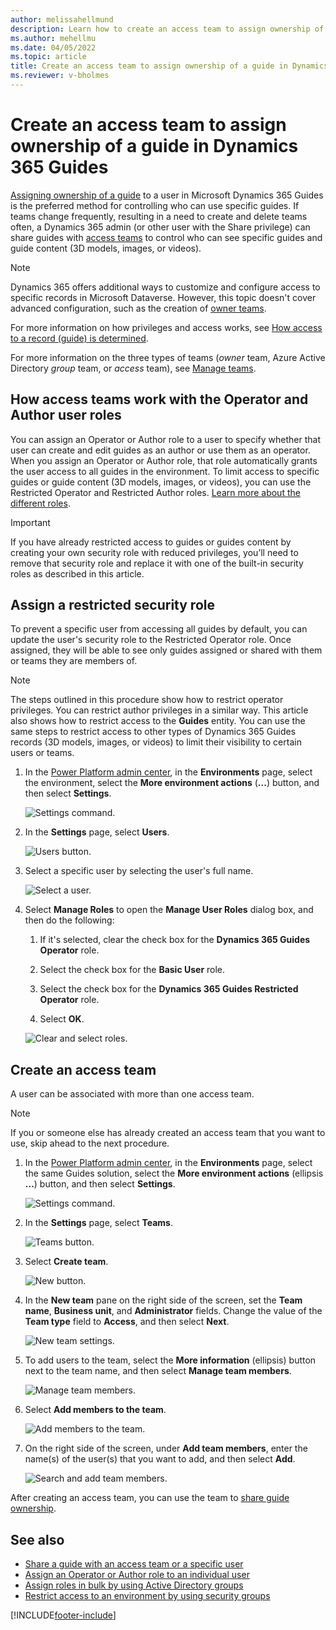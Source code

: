 ```yaml
---
author: melissahellmund
description: Learn how to create an access team to assign ownership of a guide in Microsoft Dynamics 365 Guides.
ms.author: mehellmu
ms.date: 04/05/2022
ms.topic: article
title: Create an access team to assign ownership of a guide in Dynamics 365 Guides
ms.reviewer: v-bholmes
---
```


# Create an access team to assign ownership of a guide in Dynamics 365 Guides

[Assigning ownership of a guide](admin-access-assign.md) to a user in Microsoft Dynamics 365 Guides is the preferred method for controlling who can use specific guides. If teams change frequently, resulting in a need to create and delete teams often, a Dynamics 365 admin (or other user with the Share privilege) can share guides with [access teams](https://docs.microsoft.com/dynamics365/customerengagement/on-premises/developer/use-access-teams-owner-teams-collaborate-share-information) to control who can see specific guides and guide content (3D models, images, or videos).

> [!NOTE]
> Dynamics 365 offers additional ways to customize and configure access to specific records in Microsoft Dataverse. However, this topic doesn't cover advanced configuration, such as the creation of [owner teams](/dynamics365/customerengagement/on-premises/developer/use-access-teams-owner-teams-collaborate-share-information).

For more information on how privileges and access works, see [How access to a record (guide) is determined](https://docs.microsoft.com/power-platform/admin/how-record-access-determined).

For more information on the three types of teams (*owner* team, Azure Active Directory *group* team, or *access* team), see [Manage teams](https://docs.microsoft.com/power-platform/admin/manage-teams).

## How access teams work with the Operator and Author user roles

You can assign an Operator or Author role to a user to specify whether that user can create and edit guides as an author or use them as an operator. When you assign an Operator or Author role, that role automatically grants the user access to all guides in the environment. To limit access to specific guides or guide content (3D models, images, or videos), you can use the Restricted Operator and Restricted Author roles. [Learn more about the different roles](admin-role-types.md).

> [!IMPORTANT]
> If you have already restricted access to guides or guides content by creating your own security role with reduced privileges, you’ll need to remove that security role and replace it with one of the built-in security roles as described in this article.

## Assign a restricted security role

To prevent a specific user from accessing all guides by default, you can update the user's security role to the Restricted Operator role. Once assigned, they will be able to see only guides assigned or shared with them or teams they are members of.

> [!NOTE]
> The steps outlined in this procedure show how to restrict operator privileges. You can restrict author privileges in a similar way. This article also shows how to restrict access to the **Guides** entity. You can use the same steps to restrict access to other types of Dynamics 365 Guides records (3D models, images, or videos) to limit their visibility to certain users or teams.

1. In the [Power Platform admin center](https://admin.powerplatform.microsoft.com/environments), in the **Environments** page, select the environment, select the **More environment actions** (**...**) button, and then select **Settings**.

    ![Settings command.](media/access-teams-9.PNG "Settings command")

2. In the **Settings** page, select **Users**.

    ![Users button.](media/access-teams-10.PNG "Users button")

3. Select a specific user by selecting the user's full name.

    ![Select a user.](media/access-teams-11.PNG "Select a user")

4. Select **Manage Roles** to open the **Manage User Roles** dialog box, and then do the following:

    1. If it's selected, clear the check box for the **Dynamics 365 Guides Operator** role.

    2. Select the check box for the **Basic User** role.

    3. Select the check box for the **Dynamics 365 Guides Restricted Operator** role.

    4. Select **OK**.

    ![Clear and select roles.](media/manage-user-basic-user-restricted-op.PNG "Clear and select roles")

## Create an access team

A user can be associated with more than one access team.

> [!NOTE]
> If you or someone else has already created an access team that you want to use, skip ahead to the next procedure.

1. In the [Power Platform admin center](https://admin.powerplatform.microsoft.com/environments), in the **Environments** page, select the same Guides solution, select the **More environment actions** (ellipsis **...**) button, and then select **Settings**.

    ![Settings command.](media/access-teams-9.PNG "Settings command")

2. In the **Settings** page, select **Teams**.

    ![Teams button.](media/access-teams-14.PNG "Teams button")

3. Select **Create team**.

    ![New button.](media/access-teams-15.PNG "New button")

4. In the **New team** pane on the right side of the screen, set the **Team name**, **Business unit**, and **Administrator** fields. Change the value of the **Team type** field to **Access**, and then select **Next**.

    ![New team settings.](media/access-teams-16.PNG "New team settings")

5. To add users to the team, select the **More information** (ellipsis) button next to the team name, and then select **Manage team members**.

    ![Manage team members.](media/access-teams-17.PNG "Manage team members")

6. Select **Add members to the team**.

    ![Add members to the team.](media/access-teams-17A.PNG "Add members to the team")

7. On the right side of the screen, under **Add team members**, enter the name(s) of the user(s) that you want to add, and then select **Add**.

    ![Search and add team members.](media/access-teams-17B.PNG "Search and add team members")
    
After creating an access team, you can use the team to [share guide ownership](admin-share-guide). 

## See also

- [Share a guide with an access team or a specific user](admin-share-guide.md)
- [Assign an Operator or Author role to an individual user](assign-role.md)
- [Assign roles in bulk by using Active Directory groups](admin-assign-role-groups.md)
- [Restrict access to an environment by using security groups](admin-security.md)

[!INCLUDE[footer-include](../includes/footer-banner.md)]
